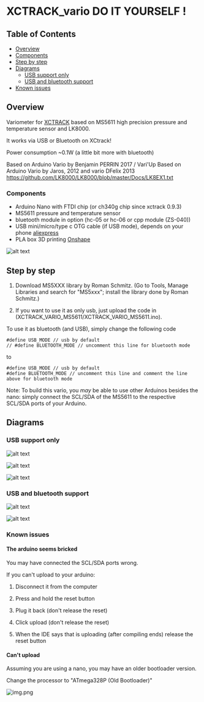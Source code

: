 # XCTRACK_vario DO IT YOURSELF !

## Table of Contents

- [Overview](#overview)
- [Components](#components)
- [Step by step](#step-by-step)
- [Diagrams](#diagrams)
    * [USB support only](#usb-support-only)
    * [USB and bluetooth support](#usb-and-bluetooth-support)
- [Known issues](#known-issues)
  
## Overview 

Variometer for [XCTRACK](https://xctrack.org/) based on MS5611 high precision pressure and temperature sensor and LK8000.

It works via USB or Bluetooth on XCtrack!

Power consumption ~0.1W (a little bit more with bluetooth)

Based on Arduino Vario by Benjamin PERRIN 2017 / Vari'Up
Based on Arduino Vario by Jaros, 2012 and vario DFelix 2013
https://github.com/LK8000/LK8000/blob/master/Docs/LK8EX1.txt

### Components
- Arduino Nano with FTDI chip (or ch340g chip since xctrack 0.9.3)
- MS5611 pressure and temperature sensor
- bluetooth module in option (hc-05 or hc-06 or cpp module (ZS-040))
- USB mini/micro/type c OTG cable (if USB mode), depends on your phone
<a href="https://my.aliexpress.com/wishlist/shared.htm?groupId=100000009108834" target="_blank">aliexpress</a>
- PLA box 3D printing
<a href="https://cad.onshape.com/documents/8ec970df0f91cd7f4dafb0b8/w/81f5e80ab2d84901aa8e29be/e/2df0103f0eb100d6330b3609" target="_blank">Onshape</a>
  
![alt text](img/xctrack512.jpg)

## Step by step

1) Download MS5XXX library by Roman Schmitz. (Go to Tools, Manage Libraries and search for "MS5xxx"; install the library done by  Roman Schmitz.)

1) If you want to use it as only usb, just upload the code in (XCTRACK_VARIO_MS5611/XCTRACK_VARIO_MS5611.ino).

To use it as bluetooth (and USB), simply change the following code

```
#define USB_MODE // usb by default
// #define BLUETOOTH_MODE // uncomment this line for bluetooth mode
```

to

```
#define USB_MODE // usb by default
#define BLUETOOTH_MODE // uncomment this line and comment the line above for bluetooth mode
```

Note: To build this vario, you *may* be able to use other Arduinos besides the nano: simply connect the SCL/SDA of the MS5611 to the respective SCL/SDA ports of your Arduino.

## Diagrams

### USB support only

![alt text](img/vario_MS5611.png)

![alt text](img/usb-mini_soldered.jpg)

![alt text](img/usb-c_soldered.jpg)

### USB and bluetooth support

![alt text](img/vario_MS5611_bluetooth.png)

![alt text](img/usb-mini_bluetooth_soldered.jpg)


### Known issues

#### The arduino seems bricked
You may have connected the SCL/SDA ports wrong. 

If you can't upload to your arduino:

1) Disconnect it from the computer 
   
1) Press and hold the reset button

1) Plug it back (don't release the reset)
   
1) Click upload (don't release the reset)
   
1) When the IDE says that is uploading (after compiling ends) release the reset button

#### Can't upload
Assuming you are using a nano, you may have an older bootloader version. 

Change the processor to "ATmega328P (Old Bootloader)" 

![img.png](img/old-bootloader.png)